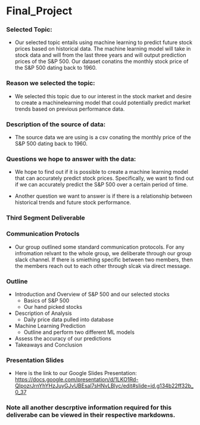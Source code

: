 # Final_Project

### Selected Topic:
- Our selected topic entails using machine learning to predict future stock prices based on historical data. The machine learning model will take in stock data and will from the last three years and will output prediction prices of the S&P 500. Our dataset conatins the monthly stock price of the S&P 500 dating back to 1960.

### Reason we selected the topic:
- We selected this topic due to our interest in the stock market and desire to create a machinelearning model that could potentially predict market trends based on previous performance data. 

### Description of the source of data:
- The source data we are using is a csv conating the monthly price of the S&P 500 dating back to 1960.

### Questions we hope to answer with the data:
- We hope to find out if it is possible to create a machine learning model that can accurately predict stock prices. Specifically, we want to find out if we can accurately predict the S&P 500 over a certain period of time. 

- Another question we want to answer is if there is a relationship between historical trends and future stock performance.

### Third Segment Deliverable

### Communication Protocls
- Our group outlined some standard communication protocols. For any infromation relvant to the whole group, we deliberate through our group slack channel. If there is smiething specific between two members, then the members reach out to each other through slcak via direct message.

### Outline
- Introduction and Overview of S&P 500 and our selected stocks
    - Basics of S&P 500
    - Our hand picked stocks
- Description of Analysis
    - Daily price data pulled into database
- Machine Learning Prediction
    - Outline and perform two different ML models
- Assess the accuracy of our predictions 
- Takeaways and Conclusion

### Presentation Slides
- Here is the link to our Google Slides Presentation:
https://docs.google.com/presentation/d/1LKO1Rd-QlpozrJrnYhYHzJuyGJvUBEsal7sHNvLBlyc/edit#slide=id.g134b22ff32b_0_37

### Note all another descrptive information required for this deliverabe can be viewed in their respective markdowns.